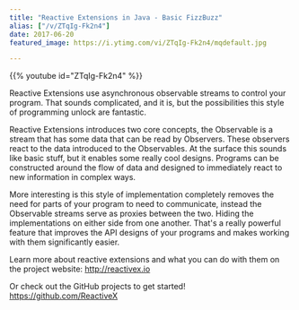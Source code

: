 ```yaml
---
title: "Reactive Extensions in Java - Basic FizzBuzz"
alias: ["/v/ZTqIg-Fk2n4"]
date: 2017-06-20
featured_image: https://i.ytimg.com/vi/ZTqIg-Fk2n4/mqdefault.jpg

---
```


{{% youtube id="ZTqIg-Fk2n4" %}}

Reactive Extensions use asynchronous observable streams to control your program. That sounds complicated, and it is, but the possibilities this style of programming unlock are fantastic.

Reactive Extensions introduces two core concepts, the Observable is a stream that has some data that can be read by Observers. These observers react to the data introduced to the Observables. At the surface this sounds like basic stuff, but it enables some really cool designs. Programs can be constructed around the flow of data and designed to immediately react to new information in complex ways.

More interesting is this style of implementation completely removes the need for parts of your program to need to communicate, instead the Observable streams serve as proxies between the two. Hiding the implementations on either side from one another. That's a really powerful feature that improves the API designs of your programs and makes working with them significantly easier.

Learn more about reactive extensions and what you can do with them on the project website: http://reactivex.io

Or check out the GitHub projects to get started! https://github.com/ReactiveX